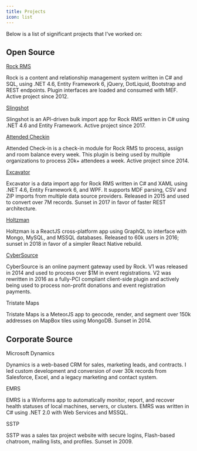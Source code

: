 ```yaml
---
title: Projects
icon: list
---
```


Below is a list of significant projects that I've worked on:

## Open Source

[Rock RMS](https://github.com/SparkDevNetwork/Rock)

Rock is a content and relationship management system written in C# and SQL, using .NET 4.6, Entity Framework 6, jQuery, DotLiquid, Bootstrap and REST endpoints.  Plugin interfaces are loaded and consumed with MEF.  Active project since 2012.

[Slingshot](https://github.com/SparkDevNetwork/Slingshot)

Slingshot is an API-driven bulk import app for Rock RMS written in C# using .NET 4.6 and Entity Framework.  Active project since 2017.

[Attended Checkin](https://github.com/KingdomFirst/rock-attended-checkin)

Attended Check-in is a check-in module for Rock RMS to process, assign and room balance every week.  This plugin is being used by multiple organizations to process 20k+ attendees a week.  Active project since 2014.

[Excavator](https://github.com/KingdomFirst/Excavator)

Excavator is a data import app for Rock RMS written in C# and XAML using .NET 4.6, Entity Framework 6, and WPF.  It supports MDF parsing, CSV and ZIP imports from multiple data source providers.  Released in 2015 and used to convert over 7M records.  Sunset in 2017 in favor of faster REST architecture.

[Holtzman](https://github.com/newspring/holtzman)

Holtzman is a ReactJS cross-platform app using GraphQL to interface with Mongo, MySQL, and MSSQL databases.  Released to 60k users in 2016; sunset in 2018 in favor of a simpler React Native rebuild.

[CyberSource](https://github.com/NewSpring/Rock-Cybersource)

CyberSource is an online payment gateway used by Rock. V1 was released in 2014 and used to process over $1M in event registrations.  V2 was rewritten in 2016 as a fully-PCI compliant client-side plugin and actively being used to process non-profit donations and event registration payments.

Tristate Maps

Tristate Maps is a MeteorJS app to geocode, render, and segment over 150k addresses on MapBox tiles using MongoDB.  Sunset in 2014.

## Corporate Source

Microsoft Dynamics

Dynamics is a web-based CRM for sales, marketing leads, and contracts.  I led custom development and conversion of over 30k records from Salesforce, Excel, and a legacy marketing and contact system.

EMRS

EMRS is a Winforms app to automatically monitor, report, and recover health statuses of local machines, servers, or clusters.  EMRS was written in C# using .NET 2.0 with Web Services and MSSQL.

SSTP

SSTP was a sales tax project website with secure logins, Flash-based chatroom, mailing lists, and profiles. Sunset in 2009.
